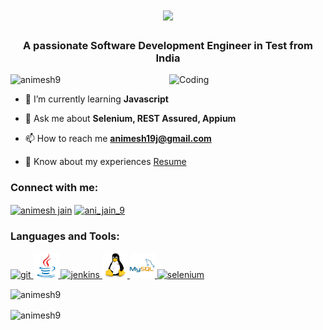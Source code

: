<h1 align="center">
  <img src="https://readme-typing-svg.herokuapp.com/?font=Righteous&size=35&center=true&vCenter=true&width=500&height=70&duration=4000&lines=Hi+There!+👋;+I'm+Animesh+Jain!;" />
</h1>
<h3 align="center">A passionate Software Development Engineer in Test from India</h3>
<img align="right" alt="Coding" width="250" src="https://statusneo.com/wp-content/uploads/2023/03/GIF-image-1.gif">
<p align="left"> <img src="https://komarev.com/ghpvc/?username=animesh9&label=Profile%20views&color=0e75b6&style=flat" alt="animesh9" /> </p>

- 🌱 I’m currently learning **Javascript**

- 💬 Ask me about **Selenium, REST Assured, Appium**

- 📫 How to reach me **animesh19j@gmail.com** 

- 📄 Know about my experiences [Resume](https://drive.google.com/file/d/1vKqNmpyOXrqlwV6CTlKmAZt3fVOFbfGB/view?usp=sharing)

<h3 align="left">Connect with me:</h3>
<p align="left">
<a href="https://linkedin.com/in/animesh-jain-engineer/" target="blank"><img align="center" src="https://raw.githubusercontent.com/rahuldkjain/github-profile-readme-generator/master/src/images/icons/Social/linked-in-alt.svg" alt="animesh jain" height="30" width="40" /></a>
<a href="https://instagram.com/ani_jain_9" target="blank"><img align="center" src="https://raw.githubusercontent.com/rahuldkjain/github-profile-readme-generator/master/src/images/icons/Social/instagram.svg" alt="ani_jain_9" height="30" width="40" /></a>
</p>

<h3 align="left">Languages and Tools:</h3>
<p align="left"> <a href="https://git-scm.com/" target="_blank" rel="noreferrer"> <img src="https://www.vectorlogo.zone/logos/git-scm/git-scm-icon.svg" alt="git" width="40" height="40"/> </a> <a href="https://www.java.com" target="_blank" rel="noreferrer"> <img src="https://raw.githubusercontent.com/devicons/devicon/master/icons/java/java-original.svg" alt="java" width="40" height="40"/> </a> <a href="https://www.jenkins.io" target="_blank" rel="noreferrer"> <img src="https://www.vectorlogo.zone/logos/jenkins/jenkins-icon.svg" alt="jenkins" width="40" height="40"/> </a> <a href="https://www.linux.org/" target="_blank" rel="noreferrer"> <img src="https://raw.githubusercontent.com/devicons/devicon/master/icons/linux/linux-original.svg" alt="linux" width="40" height="40"/> </a> <a href="https://www.mysql.com/" target="_blank" rel="noreferrer"> <img src="https://raw.githubusercontent.com/devicons/devicon/master/icons/mysql/mysql-original-wordmark.svg" alt="mysql" width="40" height="40"/> </a> <a href="https://www.selenium.dev" target="_blank" rel="noreferrer"> <img src="https://raw.githubusercontent.com/detain/svg-logos/780f25886640cef088af994181646db2f6b1a3f8/svg/selenium-logo.svg" alt="selenium" width="40" height="40"/> </a> </p>

<p><img align="center" src="https://github-readme-stats.vercel.app/api/top-langs?username=animesh9&show_icons=true&locale=en&layout=compact" alt="animesh9" /></p>

<p><img align="center" src="https://github-readme-streak-stats.herokuapp.com/?user=animesh9&" alt="animesh9" /></p>
